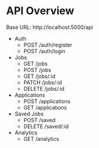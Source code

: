 # API Overview

Base URL: http://localhost:5000/api

- Auth
  - POST /auth/register
  - POST /auth/login
- Jobs
  - GET /jobs
  - POST /jobs
  - GET /jobs/:id
  - PATCH /jobs/:id
  - DELETE /jobs/:id
- Applications
  - POST /applications
  - GET /applications
- Saved Jobs
  - POST /saved
  - DELETE /saved/:id
- Analytics
  - GET /analytics
